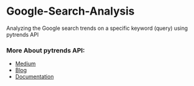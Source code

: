 # Google-Search-Analysis
Analyzing the Google search trends on a specific keyword (query) using pytrends API

### More About pytrends API:

* [Medium](https://towardsdatascience.com/google-trends-api-for-python-a84bc25db88f)
* [Blog](https://lazarinastoy.com/the-ultimate-guide-to-pytrends-google-trends-api-with-python/)
* [Documentation](https://pypi.org/project/pytrends/)
